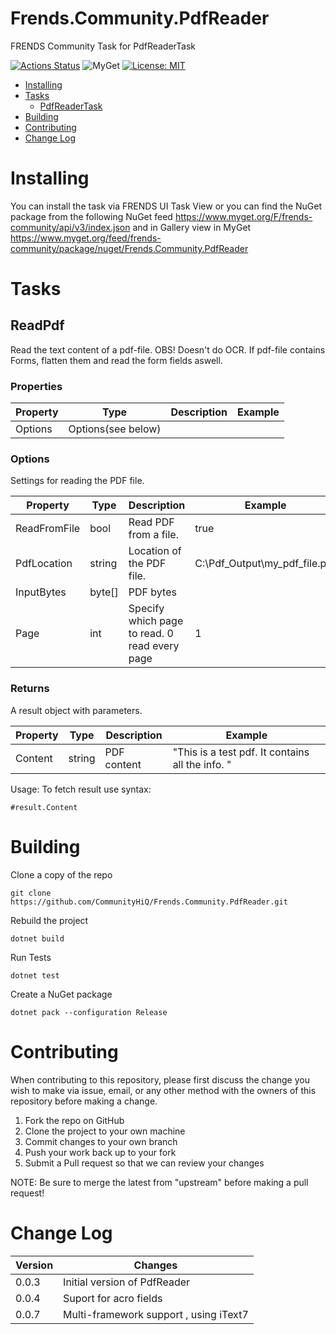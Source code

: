 # Frends.Community.PdfReader

FRENDS Community Task for PdfReaderTask

[![Actions Status](https://github.com/CommunityHiQ/Frends.Community.PdfReader/workflows/PackAndPushAfterMerge/badge.svg)](https://github.com/CommunityHiQ/Frends.Community.PdfReader/actions) ![MyGet](https://img.shields.io/myget/frends-community/v/Frends.Community.PdfReader) [![License: MIT](https://img.shields.io/badge/License-MIT-yellow.svg)](https://opensource.org/licenses/MIT) 

- [Installing](#installing)
- [Tasks](#tasks)
     - [PdfReaderTask](#PdfReaderTask)
- [Building](#building)
- [Contributing](#contributing)
- [Change Log](#change-log)

# Installing

You can install the task via FRENDS UI Task View or you can find the NuGet package from the following NuGet feed
https://www.myget.org/F/frends-community/api/v3/index.json and in Gallery view in MyGet https://www.myget.org/feed/frends-community/package/nuget/Frends.Community.PdfReader

# Tasks

## ReadPdf

Read the text content of a pdf-file. OBS! Doesn't do OCR. If pdf-file contains Forms, flatten them and read the form fields aswell. 

### Properties

| Property | Type | Description | Example |
| -------- | -------- | -------- | -------- |
| Options | Options(see below) |  |  |

### Options

Settings for reading the PDF file.

| Property             | Type                 | Description                          | Example |
| ---------------------| ---------------------| ------------------------------------ | ----- |
| ReadFromFile | bool | Read PDF from a file. | true |
| PdfLocation | string | Location of the PDF file. | C:\Pdf_Output\my_pdf_file.pdf |
| InputBytes | byte[] | PDF bytes | |
| Page		  | int	   | Specify which page to read. 0 read every page  | 1 |


### Returns

A result object with parameters.

| Property             | Type                 | Description                          | Example |
| ---------------------| ---------------------| ------------------------------------ | ----- |
| Content | string | PDF content | "This is a test pdf. It contains all the info. " |

Usage:
To fetch result use syntax:

`#result.Content`

# Building

Clone a copy of the repo

`git clone https://github.com/CommunityHiQ/Frends.Community.PdfReader.git`

Rebuild the project

`dotnet build`

Run Tests

`dotnet test`

Create a NuGet package

`dotnet pack --configuration Release`

# Contributing
When contributing to this repository, please first discuss the change you wish to make via issue, email, or any other method with the owners of this repository before making a change.

1. Fork the repo on GitHub
2. Clone the project to your own machine
3. Commit changes to your own branch
4. Push your work back up to your fork
5. Submit a Pull request so that we can review your changes

NOTE: Be sure to merge the latest from "upstream" before making a pull request!

# Change Log


| Version             | Changes                 |
| ---------------------| ---------------------|
| 0.0.3 | Initial version of PdfReader |
| 0.0.4 | Suport for acro fields |
| 0.0.7 | Multi-framework support , using iText7|